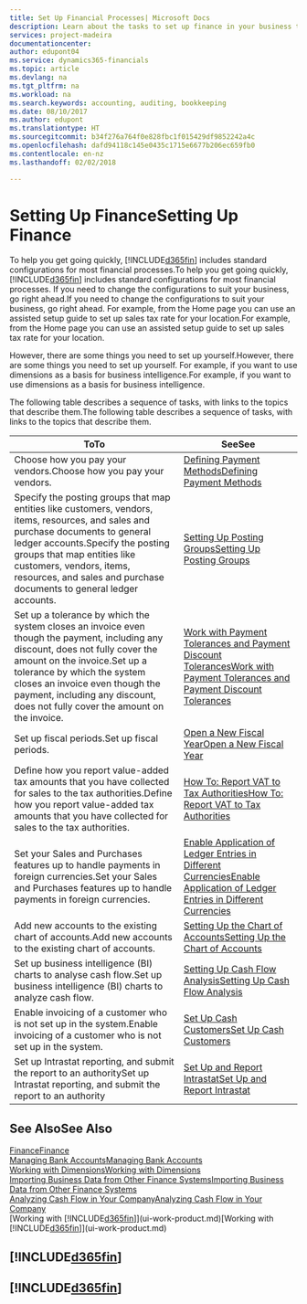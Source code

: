 ```yaml
---
title: Set Up Financial Processes| Microsoft Docs
description: Learn about the tasks to set up finance in your business to suit all your accounting, auditing, or bookkeeping needs.
services: project-madeira
documentationcenter: 
author: edupont04
ms.service: dynamics365-financials
ms.topic: article
ms.devlang: na
ms.tgt_pltfrm: na
ms.workload: na
ms.search.keywords: accounting, auditing, bookkeeping
ms.date: 08/10/2017
ms.author: edupont
ms.translationtype: HT
ms.sourcegitcommit: b34f276a764f0e828fbc1f015429df9852242a4c
ms.openlocfilehash: dafd94118c145e0435c1715e6677b206ec659fb0
ms.contentlocale: en-nz
ms.lasthandoff: 02/02/2018

---
```

# <a name="setting-up-finance"></a><span data-ttu-id="14f87-103">Setting Up Finance</span><span class="sxs-lookup"><span data-stu-id="14f87-103">Setting Up Finance</span></span>
<span data-ttu-id="14f87-104">To help you get going quickly, [!INCLUDE[d365fin](includes/d365fin_md.md)] includes standard configurations for most financial processes.</span><span class="sxs-lookup"><span data-stu-id="14f87-104">To help you get going quickly, [!INCLUDE[d365fin](includes/d365fin_md.md)] includes standard configurations for most financial processes.</span></span> <span data-ttu-id="14f87-105">If you need to change the configurations to suit your business, go right ahead.</span><span class="sxs-lookup"><span data-stu-id="14f87-105">If you need to change the configurations to suit your business, go right ahead.</span></span> <span data-ttu-id="14f87-106">For example, from the Home page you can use an assisted setup guide to set up sales tax rate for your location.</span><span class="sxs-lookup"><span data-stu-id="14f87-106">For example, from the Home page you can use an assisted setup guide to set up sales tax rate for your location.</span></span>  

<span data-ttu-id="14f87-107">However, there are some things you need to set up yourself.</span><span class="sxs-lookup"><span data-stu-id="14f87-107">However, there are some things you need to set up yourself.</span></span> <span data-ttu-id="14f87-108">For example, if you want to use dimensions as a basis for business intelligence.</span><span class="sxs-lookup"><span data-stu-id="14f87-108">For example, if you want to use dimensions as a basis for business intelligence.</span></span>  

<span data-ttu-id="14f87-109">The following table describes a sequence of tasks, with links to the topics that describe them.</span><span class="sxs-lookup"><span data-stu-id="14f87-109">The following table describes a sequence of tasks, with links to the topics that describe them.</span></span>

| <span data-ttu-id="14f87-110">To</span><span class="sxs-lookup"><span data-stu-id="14f87-110">To</span></span> | <span data-ttu-id="14f87-111">See</span><span class="sxs-lookup"><span data-stu-id="14f87-111">See</span></span> |
| --- | --- |
| <span data-ttu-id="14f87-112">Choose how you pay your vendors.</span><span class="sxs-lookup"><span data-stu-id="14f87-112">Choose how you pay your vendors.</span></span> |[<span data-ttu-id="14f87-113">Defining Payment Methods</span><span class="sxs-lookup"><span data-stu-id="14f87-113">Defining Payment Methods</span></span>](finance-payment-methods.md) |
| <span data-ttu-id="14f87-114">Specify the posting groups that map entities like customers, vendors, items, resources, and sales and purchase documents to general ledger accounts.</span><span class="sxs-lookup"><span data-stu-id="14f87-114">Specify the posting groups that map entities like customers, vendors, items, resources, and sales and purchase documents to general ledger accounts.</span></span> |[<span data-ttu-id="14f87-115">Setting Up Posting Groups</span><span class="sxs-lookup"><span data-stu-id="14f87-115">Setting Up Posting Groups</span></span>](finance-posting-groups.md)|
|<span data-ttu-id="14f87-116">Set up a tolerance by which the system closes an invoice even though the payment, including any discount, does not fully cover the amount on the invoice.</span><span class="sxs-lookup"><span data-stu-id="14f87-116">Set up a tolerance by which the system closes an invoice even though the payment, including any discount, does not fully cover the amount on the invoice.</span></span>|[<span data-ttu-id="14f87-117">Work with Payment Tolerances and Payment Discount Tolerances</span><span class="sxs-lookup"><span data-stu-id="14f87-117">Work with Payment Tolerances and Payment Discount Tolerances</span></span>](finance-payment-tolerance-and-payment-discount-tolerance.md)|
| <span data-ttu-id="14f87-118">Set up fiscal periods.</span><span class="sxs-lookup"><span data-stu-id="14f87-118">Set up fiscal periods.</span></span> |[<span data-ttu-id="14f87-119">Open a New Fiscal Year</span><span class="sxs-lookup"><span data-stu-id="14f87-119">Open a New Fiscal Year</span></span>](finance-how-open-new-fiscal-year.md) |
| <span data-ttu-id="14f87-120">Define how you report value-added tax amounts that you have collected for sales to the tax authorities.</span><span class="sxs-lookup"><span data-stu-id="14f87-120">Define how you report value-added tax amounts that you have collected for sales to the tax authorities.</span></span> |[<span data-ttu-id="14f87-121">How To: Report VAT to Tax Authorities</span><span class="sxs-lookup"><span data-stu-id="14f87-121">How To: Report VAT to Tax Authorities</span></span>](finance-how-report-vat.md)|
| <span data-ttu-id="14f87-122">Set your Sales and Purchases features up to handle payments in foreign currencies.</span><span class="sxs-lookup"><span data-stu-id="14f87-122">Set your Sales and Purchases features up to handle payments in foreign currencies.</span></span>|[<span data-ttu-id="14f87-123">Enable Application of Ledger Entries in Different Currencies</span><span class="sxs-lookup"><span data-stu-id="14f87-123">Enable Application of Ledger Entries in Different Currencies</span></span>](finance-how-enable-application-ledger-entries-different-currencies.md)
| <span data-ttu-id="14f87-124">Add new accounts to the existing chart of accounts.</span><span class="sxs-lookup"><span data-stu-id="14f87-124">Add new accounts to the existing chart of accounts.</span></span> |[<span data-ttu-id="14f87-125">Setting Up the Chart of Accounts</span><span class="sxs-lookup"><span data-stu-id="14f87-125">Setting Up the Chart of Accounts</span></span>](finance-setup-chart-accounts.md) |
| <span data-ttu-id="14f87-126">Set up business intelligence (BI) charts to analyse cash flow.</span><span class="sxs-lookup"><span data-stu-id="14f87-126">Set up business intelligence (BI) charts to analyze cash flow.</span></span> |[<span data-ttu-id="14f87-127">Setting Up Cash Flow Analysis</span><span class="sxs-lookup"><span data-stu-id="14f87-127">Setting Up Cash Flow Analysis</span></span>](finance-setup-cash-flow-analyses.md) |
|<span data-ttu-id="14f87-128">Enable invoicing of a customer who is not set up in the system.</span><span class="sxs-lookup"><span data-stu-id="14f87-128">Enable invoicing of a customer who is not set up in the system.</span></span>|[<span data-ttu-id="14f87-129">Set Up Cash Customers</span><span class="sxs-lookup"><span data-stu-id="14f87-129">Set Up Cash Customers</span></span>](finance-how-to-set-up-cash-customers.md)|
| <span data-ttu-id="14f87-130">Set up Intrastat reporting, and submit the report to an authority</span><span class="sxs-lookup"><span data-stu-id="14f87-130">Set up Intrastat reporting, and submit the report to an authority</span></span> | [<span data-ttu-id="14f87-131">Set Up and Report Intrastat</span><span class="sxs-lookup"><span data-stu-id="14f87-131">Set Up and Report Intrastat</span></span>](finance-how-setup-report-intrastat.md)|

## <a name="see-also"></a><span data-ttu-id="14f87-132">See Also</span><span class="sxs-lookup"><span data-stu-id="14f87-132">See Also</span></span>
[<span data-ttu-id="14f87-133">Finance</span><span class="sxs-lookup"><span data-stu-id="14f87-133">Finance</span></span>](finance.md)  
[<span data-ttu-id="14f87-134">Managing Bank Accounts</span><span class="sxs-lookup"><span data-stu-id="14f87-134">Managing Bank Accounts</span></span>](bank-manage-bank-accounts.md)  
[<span data-ttu-id="14f87-135">Working with Dimensions</span><span class="sxs-lookup"><span data-stu-id="14f87-135">Working with Dimensions</span></span>](finance-dimensions.md)  
[<span data-ttu-id="14f87-136">Importing Business Data from Other Finance Systems</span><span class="sxs-lookup"><span data-stu-id="14f87-136">Importing Business Data from Other Finance Systems</span></span>](upload-data.md)  
[<span data-ttu-id="14f87-137">Analyzing Cash Flow in Your Company</span><span class="sxs-lookup"><span data-stu-id="14f87-137">Analyzing Cash Flow in Your Company</span></span>](finance-analyze-cash-flow.md)  
<span data-ttu-id="14f87-138">[Working with [!INCLUDE[d365fin](includes/d365fin_md.md)]](ui-work-product.md)</span><span class="sxs-lookup"><span data-stu-id="14f87-138">[Working with [!INCLUDE[d365fin](includes/d365fin_md.md)]](ui-work-product.md)</span></span>  

## [!INCLUDE[d365fin](includes/free_trial_md.md)]  
## [!INCLUDE[d365fin](includes/training_link_md.md)]

